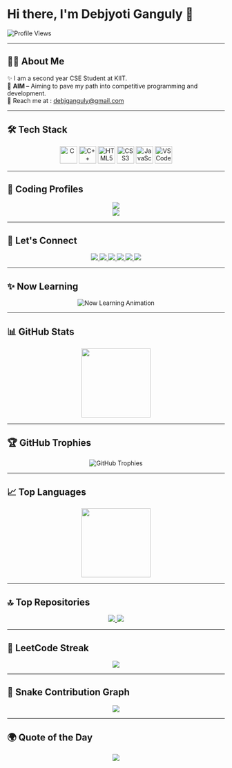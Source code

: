 # Hi there, I'm Debjyoti Ganguly 👋

![Profile Views](https://komarev.com/ghpvc/?username=debjganguly&label=Profile%20Views&color=blue&style=flat)

---

## 👨‍💻 About Me

✨ I am a second year CSE Student at KIIT.  
🎯 **AIM –** Aiming to pave my path into competitive programming and development.  
📩 Reach me at : [debjganguly@gmail.com](mailto:debjganguly@gmail.com)

---

## 🛠️ Tech Stack

<p align="center">  
  <img src="https://cdn.jsdelivr.net/gh/devicons/devicon/icons/c/c-original.svg" width="40" alt="C"/>  
  <img src="https://cdn.jsdelivr.net/gh/devicons/devicon/icons/cplusplus/cplusplus-original.svg" width="40" alt="C++"/>  
  <img src="https://cdn.jsdelivr.net/gh/devicons/devicon/icons/html5/html5-original.svg" width="40" alt="HTML5"/>  
  <img src="https://cdn.jsdelivr.net/gh/devicons/devicon/icons/css3/css3-original.svg" width="40" alt="CSS3"/>  
  <img src="https://cdn.jsdelivr.net/gh/devicons/devicon/icons/javascript/javascript-original.svg" width="40" alt="JavaScript"/>  
  <img src="https://cdn.jsdelivr.net/gh/devicons/devicon/icons/vscode/vscode-original.svg" width="40" alt="VS Code"/>  
</p>

---

## 🚀 Coding Profiles

<div align="center">  
  <a href="https://leetcode.com/debjganguly">  
    <img src="https://img.shields.io/badge/LeetCode-FFA116?style=for-the-badge&logo=leetcode&logoColor=black" />  
  </a>    
  <br/>  
  <a href="https://www.geeksforgeeks.org/user/debjganguly">  
    <img src="https://img.shields.io/badge/GeeksforGeeks-0F9D58?style=for-the-badge&logo=geeksforgeeks&logoColor=white" />  
  </a>  
</div>

---

## 📩 Let's Connect

<div align="center">  
  <a href="https://github.com/debjganguly">  
    <img src="https://img.shields.io/badge/GitHub-181717?style=for-the-badge&logo=github&logoColor=white" />  
  </a>    
  <a href="https://linkedin.com/in/debjganguly">  
    <img src="https://img.shields.io/badge/LinkedIn-0077B5?style=for-the-badge&logo=linkedin&logoColor=white" />  
  </a>    
  <a href="mailto:debjganguly@gmail.com">  
    <img src="https://img.shields.io/badge/Gmail-D14836?style=for-the-badge&logo=gmail&logoColor=white" />  
  </a>    
  <a href="https://instagram.com/debjganguly">  
    <img src="https://img.shields.io/badge/Instagram-E4405F?style=for-the-badge&logo=instagram&logoColor=white" />  
  </a>    
  <a href="https://facebook.com/debjganguly">  
    <img src="https://img.shields.io/badge/Facebook-1877F2?style=for-the-badge&logo=facebook&logoColor=white" />  
  </a>    
  <a href="https://twitter.com/debjganguly">  
    <img src="https://img.shields.io/badge/Twitter-1DA1F2?style=for-the-badge&logo=twitter&logoColor=white" />  
  </a>    
</div>

---

## ✨ Now Learning

<div align="center">  
  <img src="https://readme-typing-svg.demolab.com?font=Fira+Code&size=24&pause=1000&color=F7971E&center=true&vCenter=true&width=435&lines=Now+Learning%3A+Web+Development;Next+Up%3A+Data+Structures+and+Algorithms;Always+Learning%2C+Always+Building+%F0%9F%9A%80" alt="Now Learning Animation" />  
</div>

---

## 📊 GitHub Stats

<p align="center">
  <img src="https://github-readme-stats.vercel.app/api?username=debjganguly&show_icons=true&theme=tokyonight" height="160px"/>
</p>

---

## 🏆 GitHub Trophies

<p align="center">
  <img src="https://github-profile-trophy.vercel.app/?username=debjganguly&theme=tokyonight&no-frame=true&row=1&column=6" alt="GitHub Trophies"/>
</p>

---

## 📈 Top Languages

<p align="center">
  <img src="https://github-readme-stats.vercel.app/api/top-langs/?username=debjganguly&layout=compact&langs_count=6&theme=tokyonight" height="160px"/>
</p>

---

## 🔝 Top Repositories

<p align="center">
  <a href="https://github.com/debjganguly/your-top-repo">
    <img src="https://github-readme-stats.vercel.app/api/pin/?username=debjganguly&repo=your-top-repo&theme=tokyonight" />
  </a>
  <a href="https://github.com/debjganguly/another-repo">
    <img src="https://github-readme-stats.vercel.app/api/pin/?username=debjganguly&repo=another-repo&theme=tokyonight" />
  </a>
</p>

---

## 🧠 LeetCode Streak

<p align="center">  
  <img src="https://leetcard.jacoblin.cool/debjganguly?theme=dark&font=Baloo+Bhai&ext=heatmap" />  
</p>

---

## 🐍 Snake Contribution Graph

<p align="center">
  <img src="https://raw.githubusercontent.com/debjganguly/debjganguly/output/github-contribution-grid-snake-dark.svg" />
</p>

---

## 🌍 Quote of the Day

<p align="center">
  <img src="https://quotes-github-readme.vercel.app/api?type=horizontal&theme=tokyonight" />
</p>